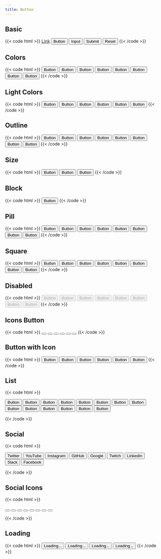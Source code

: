```yaml
---
title: Button
---
```


## Basic

{{< code html >}}
<a href="#" class="btn btn-primary" role="button">Link</a>
<button class="btn btn-primary">Button</button>
<input type="button" class="btn btn-primary" value="Input" />
<input type="submit" class="btn btn-primary" value="Submit" />
<input type="reset" class="btn btn-primary" value="Reset" />
{{< /code >}}

## Colors

{{< code html >}}
<button class="btn btn-primary">Button</button>
<button class="btn btn-secondary">Button</button>
<button class="btn btn-success">Button</button>
<button class="btn btn-danger">Button</button>
<button class="btn btn-warning">Button</button>
<button class="btn btn-light">Button</button>
<button class="btn btn-dark">Button</button>
<button class="btn btn-link">Button</button>
{{< /code >}}

## Light Colors

{{< code html >}}
<button class="btn btn-light-primary">Button</button>
<button class="btn btn-light-secondary">Button</button>
<button class="btn btn-light-success">Button</button>
<button class="btn btn-light-danger">Button</button>
<button class="btn btn-light-warning">Button</button>
<button class="btn btn-light-link">Button</button>
{{< /code >}}

## Outline

{{< code html >}}
<button class="btn btn-outline-primary">Button</button>
<button class="btn btn-outline-secondary">Button</button>
<button class="btn btn-outline-success">Button</button>
<button class="btn btn-outline-danger">Button</button>
<button class="btn btn-outline-warning">Button</button>
<button class="btn btn-outline-light">Button</button>
<button class="btn btn-outline-dark">Button</button>
<button class="btn btn-outline-link">Button</button>
{{< /code >}}

## Size

{{< code html >}}
<button class="btn btn-primary btn-sm">Button</button>
<button class="btn btn-primary">Button</button>
<button class="btn btn-primary btn-lg">Button</button>
{{< /code >}}

## Block

{{< code html >}}
<button class="btn btn-primary btn-block">Button</button>
{{< /code >}}

## Pill

{{< code html >}}
<button class="btn btn-primary btn-pill">Button</button>
<button class="btn btn-secondary btn-pill">Button</button>
<button class="btn btn-success btn-pill">Button</button>
<button class="btn btn-danger btn-pill">Button</button>
<button class="btn btn-warning btn-pill">Button</button>
<button class="btn btn-light btn-pill">Button</button>
<button class="btn btn-dark btn-pill">Button</button>
<button class="btn btn-link btn-pill">Button</button>
{{< /code >}}

## Square

{{< code html >}}
<button class="btn btn-primary btn-square">Button</button>
<button class="btn btn-secondary btn-square">Button</button>
<button class="btn btn-success btn-square">Button</button>
<button class="btn btn-danger btn-square">Button</button>
<button class="btn btn-warning btn-square">Button</button>
<button class="btn btn-light btn-square">Button</button>
<button class="btn btn-dark btn-square">Button</button>
<button class="btn btn-link btn-square">Button</button>
{{< /code >}}

## Disabled

{{< code html >}}
<button class="btn btn-primary" disabled>Button</button>
<button class="btn btn-secondary" disabled>Button</button>
<button class="btn btn-success" disabled>Button</button>
<button class="btn btn-danger" disabled>Button</button>
<button class="btn btn-warning" disabled>Button</button>
<button class="btn btn-light" disabled>Button</button>
<button class="btn btn-dark" disabled>Button</button>
<button class="btn btn-link" disabled>Button</button>
{{< /code >}}

## Icons Button

{{< code html >}}
<button class="btn btn-icon btn-primary"><i data-feather="download"></i></button>
<button class="btn btn-icon btn-outline-danger"><i data-feather="heart"></i></button>
<button class="btn btn-icon btn-sm btn-success"><i data-feather="lock"></i></button>
<button class="btn btn-icon btn-lg btn-light"><i data-feather="inbox"></i></button>
<button class="btn btn-icon btn-pill btn-dark"><i data-feather="moon"></i></button>
<button class="btn btn-icon btn-square btn-outline-light"><i data-feather="meh"></i></button>
{{< /code >}}

## Button with Icon

{{< code html >}}
<button class="btn btn-icon btn-primary"><i data-feather="download" class="mr-1"></i>Button</button>
<button class="btn btn-icon btn-outline-danger"><i data-feather="heart" class="mr-1"></i>Button</button>
<button class="btn btn-icon btn-sm btn-success"><i data-feather="lock" class="mr-1"></i>Button</button>
<button class="btn btn-icon btn-lg btn-light"><i data-feather="inbox" class="mr-1"></i>Button</button>
<button class="btn btn-icon btn-pill btn-dark"><i data-feather="moon" class="mr-1"></i>Button</button>
<button class="btn btn-icon btn-square btn-outline-light"><i data-feather="meh" class="mr-1"></i>Button</button>
{{< /code >}}

## List

{{< code html >}}

<div class="btn-list">
  <button class="btn btn-light">Button</button>
  <button class="btn btn-light">Button</button>
  <button class="btn btn-light">Button</button>
  <button class="btn btn-light">Button</button>
  <button class="btn btn-light">Button</button>
  <button class="btn btn-light">Button</button>
  <button class="btn btn-light">Button</button>
  <button class="btn btn-light">Button</button>
  <button class="btn btn-light">Button</button>
  <button class="btn btn-light">Button</button>
  <button class="btn btn-light">Button</button>
  <button class="btn btn-light">Button</button>
  <button class="btn btn-light">Button</button>
  <button class="btn btn-light">Button</button>
</div>

{{< /code >}}

## Social

{{< code html >}}

<button class="btn btn-twitter">Twitter</button>
<button class="btn btn-youtube">YouTube</button>
<button class="btn btn-instagram">Instagram</button>
<button class="btn btn-github">GitHub</button>
<button class="btn btn-google">Google</button>
<button class="btn btn-twitch">Twitch</button>
<button class="btn btn-linkedin">LinkedIn</button>
<button class="btn btn-slack">Slack</button>
<button class="btn btn-facebook">Facebook</button>

{{< /code >}}

## Social Icons

{{< code html >}}

<button class="btn btn-icon btn-twitter"><i data-feather="twitter"></i></button>
<button class="btn btn-icon btn-youtube"><i data-feather="youtube"></i></button>
<button class="btn btn-icon btn-instagram"><i data-feather="instagram"></i></button>
<button class="btn btn-icon btn-github"><i data-feather="github"></i></button>
<button class="btn btn-icon btn-twitch"><i data-feather="twitch"></i></button>
<button class="btn btn-icon btn-linkedin"><i data-feather="linkedin"></i></button>
<button class="btn btn-icon btn-slack"><i data-feather="slack"></i></button>
<button class="btn btn-icon btn-facebook"><i data-feather="facebook"></i></button>

{{< /code >}}

## Loading

{{< code html >}}
<button class="btn btn-primary btn-loading">Loading...</button>
<button class="btn btn-outline-dark btn-loading">Loading...</button>
<button class="btn btn-success btn-sm btn-loading">Loading...</button>
<button class="btn btn-light btn-lg btn-loading">Loading...</button>
{{< /code >}}
